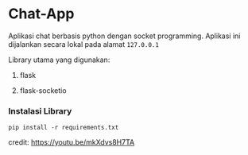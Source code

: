 # Chat-App
Aplikasi chat berbasis python dengan socket programming. Aplikasi ini dijalankan secara lokal pada alamat `127.0.0.1`

Library utama yang digunakan:

1. flask

2. flask-socketio

### Instalasi Library
```
pip install -r requirements.txt 
```

credit: https://youtu.be/mkXdvs8H7TA
